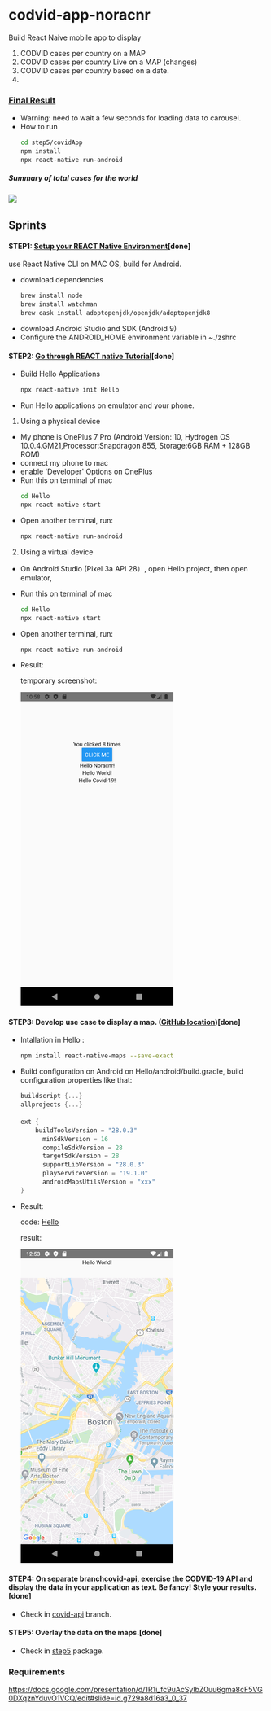 # codvid-app-noracnr
Build React Naive mobile app to display 
1. CODVID cases per country on a MAP
2. CODVID cases per country Live on a MAP (changes)
3. CODVID cases per country based on a date.
4. 

### [Final Result](/step5)
* Warning: need to wait a few seconds for loading data to carousel. 
* How to run
  ```bash
  cd step5/covidApp
  npm install
  npx react-native run-android
  ```
##### Summary of total cases for the world

<img src="/step5/img/step5.gif" width=300 />

## Sprints
#### STEP1: <a href="https://reactnative.dev/docs/environment-setup">Setup your REACT Native Environment</a>[done]
use React Native CLI on MAC OS, build for Android.
* download dependencies
  ```bash
  brew install node
  brew install watchman
  brew cask install adoptopenjdk/openjdk/adoptopenjdk8
  ```
* download Android Studio and SDK (Android 9)
* Configure the ANDROID_HOME environment variable in ~./zshrc

#### STEP2: <a href="https://reactnative.dev/docs/tutorial">Go through REACT native Tutorial</a>[done]
* Build Hello Applications
  ```bash
  npx react-native init Hello
  ```
* Run Hello applications on emulator and your phone.
1. Using a physical device
  * My phone is OnePlus 7 Pro (Android Version: 10, Hydrogen OS 10.0.4.GM21,Processor:Snapdragon 855, Storage:6GB RAM + 128GB ROM)
  * connect my phone to mac 
  * enable 'Developer' Options on OnePlus
  * Run this on terminal of mac
    ```bash
    cd Hello
    npx react-native start
    ```
  * Open another terminal, run:
    ```bash
    npx react-native run-android
    ```

2. Using a virtual device
  * On Android Studio (Pixel 3a API 28）, open Hello project, then open emulator,
  * Run this on terminal of mac
    ```bash
    cd Hello
    npx react-native start
    ```
  * Open another terminal, run:
    ```bash
    npx react-native run-android
    ```
* Result:

  temporary screenshot:
  
   <img src="/img/Screenshot_Hello.png" width=300 />

#### STEP3: Develop use case to display a map.  (<a href="https://github.com/react-native-community/react-native-maps">GitHub location</a>)[done]
* Intallation in Hello :
  ```bash
  npm install react-native-maps --save-exact
  ```
* Build configuration on Android
  on Hello/android/build.gradle, build configuration properties like that:
  ```build.gradle
  buildscript {...}
  allprojects {...}

  ext {
      buildToolsVersion = "28.0.3"
        minSdkVersion = 16
        compileSdkVersion = 28
        targetSdkVersion = 28
        supportLibVersion = "28.0.3"
        playServiceVersion = "19.1.0"
        androidMapsUtilsVersion = "xxx"
  }
  ```
* Result:

  code: [Hello](https://github.com/BUEC500C1/codvid-app-noracnr/tree/master/Hello)

  result:
  
  <img src="/img/Screenshot_map.png" width=300 />
#### STEP4: On separate branch[covid-api](https://github.com/BUEC500C1/codvid-app-noracnr/tree/covid-api), exercise the <a href="https://covid19api.com/"> CODVID-19 API </a> and display the data in your application as text.  Be fancy!  Style your results.[done]

* Check in [covid-api](https://github.com/BUEC500C1/codvid-app-noracnr/tree/covid-api) branch.

#### STEP5: Overlay the data on the maps.[done]
* Check in [step5](/step5) package.


### Requirements
https://docs.google.com/presentation/d/1R1i_fc9uAcSylbZ0uu6gma8cF5VG0DXqznYduvO1VCQ/edit#slide=id.g729a8d16a3_0_37
